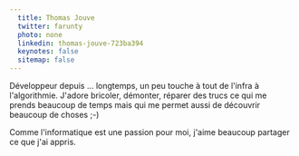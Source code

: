 ```yaml
---
  title: Thomas Jouve
  twitter: farunty
  photo: none
  linkedin: thomas-jouve-723ba394
  keynotes: false
  sitemap: false
---
```

Développeur depuis ... longtemps, un peu touche à tout de l'infra à l'algorithmie. J'adore bricoler, démonter, réparer des trucs ce qui me prends beaucoup de temps mais qui me permet aussi de découvrir beaucoup de choses ;-)

Comme l'informatique est une passion pour moi, j'aime beaucoup partager ce que j'ai appris. 
